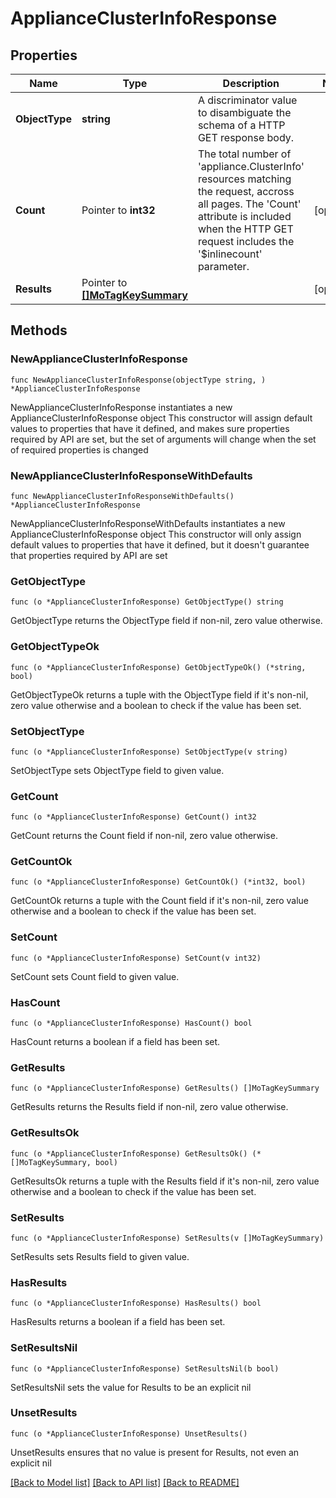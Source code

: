# ApplianceClusterInfoResponse

## Properties

Name | Type | Description | Notes
------------ | ------------- | ------------- | -------------
**ObjectType** | **string** | A discriminator value to disambiguate the schema of a HTTP GET response body. | 
**Count** | Pointer to **int32** | The total number of &#39;appliance.ClusterInfo&#39; resources matching the request, accross all pages. The &#39;Count&#39; attribute is included when the HTTP GET request includes the &#39;$inlinecount&#39; parameter. | [optional] 
**Results** | Pointer to [**[]MoTagKeySummary**](MoTagKeySummary.md) |  | [optional] 

## Methods

### NewApplianceClusterInfoResponse

`func NewApplianceClusterInfoResponse(objectType string, ) *ApplianceClusterInfoResponse`

NewApplianceClusterInfoResponse instantiates a new ApplianceClusterInfoResponse object
This constructor will assign default values to properties that have it defined,
and makes sure properties required by API are set, but the set of arguments
will change when the set of required properties is changed

### NewApplianceClusterInfoResponseWithDefaults

`func NewApplianceClusterInfoResponseWithDefaults() *ApplianceClusterInfoResponse`

NewApplianceClusterInfoResponseWithDefaults instantiates a new ApplianceClusterInfoResponse object
This constructor will only assign default values to properties that have it defined,
but it doesn't guarantee that properties required by API are set

### GetObjectType

`func (o *ApplianceClusterInfoResponse) GetObjectType() string`

GetObjectType returns the ObjectType field if non-nil, zero value otherwise.

### GetObjectTypeOk

`func (o *ApplianceClusterInfoResponse) GetObjectTypeOk() (*string, bool)`

GetObjectTypeOk returns a tuple with the ObjectType field if it's non-nil, zero value otherwise
and a boolean to check if the value has been set.

### SetObjectType

`func (o *ApplianceClusterInfoResponse) SetObjectType(v string)`

SetObjectType sets ObjectType field to given value.


### GetCount

`func (o *ApplianceClusterInfoResponse) GetCount() int32`

GetCount returns the Count field if non-nil, zero value otherwise.

### GetCountOk

`func (o *ApplianceClusterInfoResponse) GetCountOk() (*int32, bool)`

GetCountOk returns a tuple with the Count field if it's non-nil, zero value otherwise
and a boolean to check if the value has been set.

### SetCount

`func (o *ApplianceClusterInfoResponse) SetCount(v int32)`

SetCount sets Count field to given value.

### HasCount

`func (o *ApplianceClusterInfoResponse) HasCount() bool`

HasCount returns a boolean if a field has been set.

### GetResults

`func (o *ApplianceClusterInfoResponse) GetResults() []MoTagKeySummary`

GetResults returns the Results field if non-nil, zero value otherwise.

### GetResultsOk

`func (o *ApplianceClusterInfoResponse) GetResultsOk() (*[]MoTagKeySummary, bool)`

GetResultsOk returns a tuple with the Results field if it's non-nil, zero value otherwise
and a boolean to check if the value has been set.

### SetResults

`func (o *ApplianceClusterInfoResponse) SetResults(v []MoTagKeySummary)`

SetResults sets Results field to given value.

### HasResults

`func (o *ApplianceClusterInfoResponse) HasResults() bool`

HasResults returns a boolean if a field has been set.

### SetResultsNil

`func (o *ApplianceClusterInfoResponse) SetResultsNil(b bool)`

 SetResultsNil sets the value for Results to be an explicit nil

### UnsetResults
`func (o *ApplianceClusterInfoResponse) UnsetResults()`

UnsetResults ensures that no value is present for Results, not even an explicit nil

[[Back to Model list]](../README.md#documentation-for-models) [[Back to API list]](../README.md#documentation-for-api-endpoints) [[Back to README]](../README.md)


